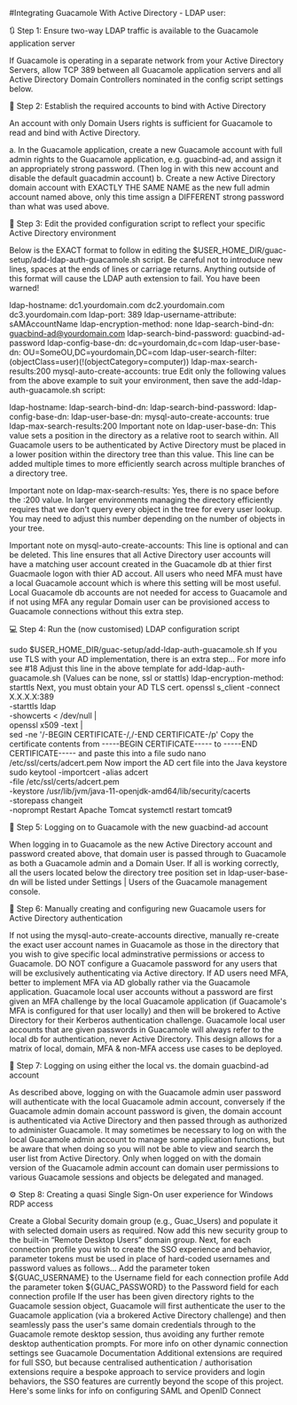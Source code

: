 #Integrating Guacamole With Active Directory - LDAP user:

🔃 Step 1: Ensure two-way LDAP traffic is available to the Guacamole application server

If Guacamole is operating in a separate network from your Active Directory Servers, allow TCP 389 between all Guacamole application servers and all Active Directory Domain Controllers nominated in the config script settings below.

🔑 Step 2: Establish the required accounts to bind with Active Directory

An account with only Domain Users rights is sufficient for Guacamole to read and bind with Active Directory.

a. In the Guacamole application, create a new Guacamole account with full admin rights to the Guacamole application, e.g. guacbind-ad, and assign it an appropriately strong password. (Then log in with this new account and disable the default guacadmin account)
b. Create a new Active Directory domain account with EXACTLY THE SAME NAME as the new full admin account named above, only this time assign a DIFFERENT strong password than what was used above.

📝 Step 3: Edit the provided configuration script to reflect your specific Active Directory environment

Below is the EXACT format to follow in editing the $USER_HOME_DIR/guac-setup/add-ldap-auth-guacamole.sh script. Be careful not to introduce new lines, spaces at the ends of lines or carriage returns. Anything outside of this format will cause the LDAP auth extension to fail. You have been warned!

ldap-hostname: dc1.yourdomain.com dc2.yourdomain.com dc3.yourdomain.com
ldap-port: 389
ldap-username-attribute: sAMAccountName
ldap-encryption-method: none
ldap-search-bind-dn: guacbind-ad@yourdomain.com
ldap-search-bind-password: guacbind-ad-password
ldap-config-base-dn: dc=yourdomain,dc=com
ldap-user-base-dn: OU=SomeOU,DC=yourdomain,DC=com
ldap-user-search-filter:(objectClass=user)(!(objectCategory=computer))
ldap-max-search-results:200
mysql-auto-create-accounts: true
Edit only the following values from the above example to suit your environment, then save the add-ldap-auth-guacamole.sh script:

ldap-hostname:
ldap-search-bind-dn:
ldap-search-bind-password:
ldap-config-base-dn:
ldap-user-base-dn:
mysql-auto-create-accounts: true
ldap-max-search-results:200
Important note on ldap-user-base-dn: This value sets a position in the directory as a relative root to search within. All Guacamole users to be authenticated by Active Directory must be placed in a lower position within the directory tree than this value. This line can be added multiple times to more efficiently search across multiple branches of a directory tree.

Important note on ldap-max-search-results: Yes, there is no space before the :200 value. In larger environments managing the directory efficiently requires that we don't query every object in the tree for every user lookup. You may need to adjust this number depending on the number of objects in your tree.

Important note on mysql-auto-create-accounts: This line is optional and can be deleted. This line ensures that all Active Directory user accounts will have a matching user account created in the Guacamole db at thier first Guacmaole logon with thier AD accout. All users who need MFA must have a local Guacamole account which is where this setting will be most useful. Local Guacamole db accounts are not needed for access to Guacamole and if not using MFA any regular Domain user can be provisioned access to Guacamole connections without this extra step.

💻 Step 4: Run the (now customised) LDAP configuration script

sudo $USER_HOME_DIR/guac-setup/add-ldap-auth-guacamole.sh
If you use TLS with your AD implementation, there is an extra step... For more info see #18
Adjust this line in the above template for add-ldap-auth-guacamole.sh (Values can be none, ssl or stattls)
ldap-encryption-method: starttls 
Next, you must obtain your AD TLS cert.
openssl s_client -connect X.X.X.X:389 \
              -starttls ldap \
              -showcerts < /dev/null | \
              openssl x509 -text | \
              sed -ne '/-BEGIN CERTIFICATE-/,/-END CERTIFICATE-/p'
Copy the certificate contents from -----BEGIN CERTIFICATE----- to -----END CERTIFICATE----- and paste this into a file
sudo nano /etc/ssl/certs/adcert.pem
Now import the AD cert file into the Java keystore
sudo keytool -importcert -alias adcert \
	-file /etc/ssl/certs/adcert.pem \
	-keystore /usr/lib/jvm/java-11-openjdk-amd64/lib/security/cacerts \
	-storepass changeit \
	-noprompt
Restart Apache Tomcat
systemctl restart tomcat9

🚪 Step 5: Logging on to Guacamole with the new guacbind-ad account

When logging in to Guacamole as the new Active Directory account and password created above, that domain user is passed through to Guacamole as both a Guacamole admin and a Domain User. If all is working correctly, all the users located below the directory tree position set in ldap-user-base-dn will be listed under Settings | Users of the Guacamole management console.

👥 Step 6: Manually creating and configuring new Guacamole users for Active Directory authentication

If not using the mysql-auto-create-accounts directive, manually re-create the exact user account names in Guacamole as those in the directory that you wish to give specific local adminstrative permissions or access to Guacamole. DO NOT configure a Guacamole password for any users that will be exclusively authenticating via Active directory. If AD users need MFA, better to implement MFA via AD globally rather via the Guacamole application. Guacamole local user accounts without a password are first given an MFA challenge by the local Guacamole application (if Guacamole's MFA is configured for that user locally) and then will be brokered to Active Directory for their Kerberos authentication challenge. Guacamole local user accounts that are given passwords in Guacamole will always refer to the local db for authentication, never Active Directory. This design allows for a matrix of local, domain, MFA & non-MFA access use cases to be deployed.

🔑 Step 7: Logging on using either the local vs. the domain guacbind-ad account

As described above, logging on with the Guacamole admin user password will authenticate with the local Guacamole admin account, conversely if the Guacamole admin domain account password is given, the domain account is authenticated via Active Directory and then passed through as authorized to administer Guacamole. It may sometimes be necessary to log on with the local Guacamole admin account to manage some application functions, but be aware that when doing so you will not be able to view and search the user list from Active Directory. Only when logged on with the domain version of the Guacamole admin account can domain user permissions to various Guacamole sessions and objects be delegated and managed.

⚙️ Step 8: Creating a quasi Single Sign-On user experience for Windows RDP access

Create a Global Security domain group (e.g., Guac_Users) and populate it with selected domain users as required.
Now add this new security group to the built-in “Remote Desktop Users” domain group.
Next, for each connection profile you wish to create the SSO experience and behavior, parameter tokens must be used in place of hard-coded usernames and password values as follows...
Add the parameter token ${GUAC_USERNAME} to the Username field for each connection profile
Add the parameter token ${GUAC_PASSWORD} to the Password field for each connection profile
If the user has been given directory rights to the Guacamole session object, Guacamole will first authenticate the user to the Guacamole application (via a brokered Active Directory challenge) and then seamlessly pass the user's same domain credentials through to the Guacamole remote desktop session, thus avoiding any further remote desktop authentication prompts.
For more info on other dynamic connection settings see Guacamole Documentation
Additional extensions are required for full SSO, but because centralised authentication / authorisation extensions require a bespoke approach to service providers and login behaviors, the SSO features are currently beyond the scope of this project. Here's some links for info on configuring SAML and OpenID Connect
